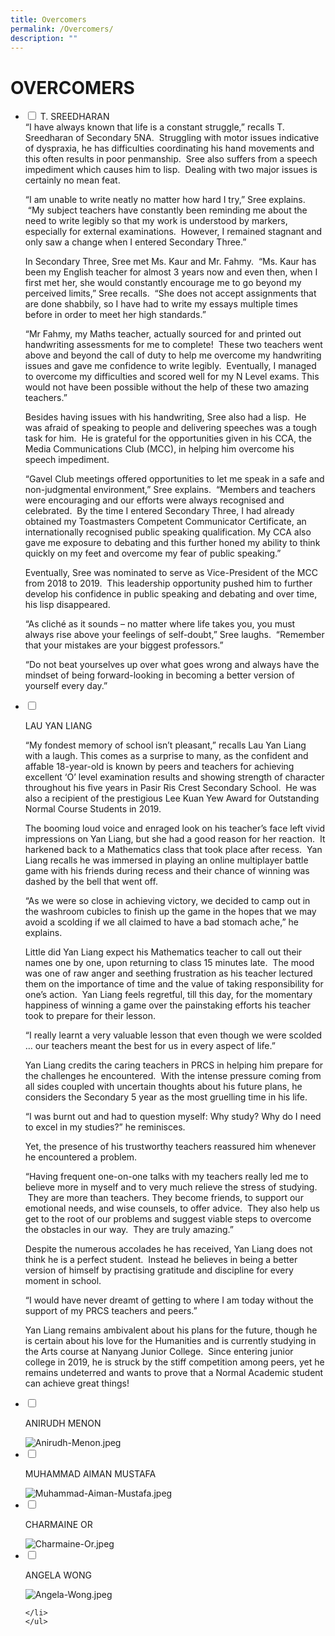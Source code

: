 ```yaml
---
title: Overcomers
permalink: /Overcomers/
description: ""
---
```

<h1>OVERCOMERS</h1>

<ul class="jekyllcodex\_accordion">

<li>

<input type="checkbox" id="accordion1">
<label for="accordion1">T. SREEDHARAN</label>
<div>“I have always known that life is a constant struggle,” recalls T. Sreedharan of Secondary 5NA.  Struggling with motor issues indicative of dyspraxia, he has difficulties coordinating his hand movements and this often results in poor penmanship.  Sree also suffers from a speech impediment which causes him to lisp.  Dealing with two major issues is certainly no mean feat.

“I am unable to write neatly no matter how hard I try,” Sree explains.  “My subject teachers have constantly been reminding me about the need to write legibly so that my work is understood by markers, especially for external examinations.  However, I remained stagnant and only saw a change when I entered Secondary Three.”

In Secondary Three, Sree met Ms. Kaur and Mr. Fahmy.  “Ms. Kaur has been my English teacher for almost 3 years now and even then, when I first met her, she would constantly encourage me to go beyond my perceived limits,” Sree recalls.  “She does not accept assignments that are done shabbily, so I have had to write my essays multiple times before in order to meet her high standards.”  

“Mr Fahmy, my Maths teacher, actually sourced for and printed out handwriting assessments for me to complete!  These two teachers went above and beyond the call of duty to help me overcome my handwriting issues and gave me confidence to write legibly.  Eventually, I managed to overcome my difficulties and scored well for my N Level exams. This would not have been possible without the help of these two amazing teachers.”

Besides having issues with his handwriting, Sree also had a lisp.  He was afraid of speaking to people and delivering speeches was a tough task for him.  He is grateful for the opportunities given in his CCA, the Media Communications Club (MCC), in helping him overcome his speech impediment.

“Gavel Club meetings offered opportunities to let me speak in a safe and non-judgmental environment,” Sree explains.  “Members and teachers were encouraging and our efforts were always recognised and celebrated.  By the time I entered Secondary Three, I had already obtained my Toastmasters Competent Communicator Certificate, an internationally recognised public speaking qualification. My CCA also gave me exposure to debating and this further honed my ability to think quickly on my feet and overcome my fear of public speaking.”

Eventually, Sree was nominated to serve as Vice-President of the MCC from 2018 to 2019.  This leadership opportunity pushed him to further develop his confidence in public speaking and debating and over time, his lisp disappeared.

“As cliché as it sounds – no matter where life takes you, you must always rise above your feelings of self-doubt,” Sree laughs.  “Remember that your mistakes are your biggest professors.”

“Do not beat yourselves up over what goes wrong and always have the mindset of being forward-looking in becoming a better version of yourself every day.”</div>
</li>
<li>

<input type="checkbox" id="accordion2">

<label for="accordion2">LAU YAN LIANG</label>

<div>“My fondest memory of school isn’t pleasant,” recalls Lau Yan Liang with a laugh. This comes as a surprise to many, as the confident and affable 18-year-old is known by peers and teachers for achieving excellent ‘O’ level examination results and showing strength of character throughout his five years in Pasir Ris Crest Secondary School.  He was also a recipient of the prestigious Lee Kuan Yew Award for Outstanding Normal Course Students in 2019.  

The booming loud voice and enraged look on his teacher’s face left vivid impressions on Yan Liang, but she had a good reason for her reaction.  It harkened back to a Mathematics class that took place after recess.  Yan Liang recalls he was immersed in playing an online multiplayer battle game with his friends during recess and their chance of winning was dashed by the bell that went off.

“As we were so close in achieving victory, we decided to camp out in the washroom cubicles to finish up the game in the hopes that we may avoid a scolding if we all claimed to have a bad stomach ache,” he explains.

Little did Yan Liang expect his Mathematics teacher to call out their names one by one, upon returning to class 15 minutes late.  The mood was one of raw anger and seething frustration as his teacher lectured them on the importance of time and the value of taking responsibility for one’s action.  Yan Liang feels regretful, till this day, for the momentary happiness of winning a game over the painstaking efforts his teacher took to prepare for their lesson.

“I really learnt a very valuable lesson that even though we were scolded … our teachers meant the best for us in every aspect of life.”

Yan Liang credits the caring teachers in PRCS in helping him prepare for the challenges he encountered.  With the intense pressure coming from all sides coupled with uncertain thoughts about his future plans, he considers the Secondary 5 year as the most gruelling time in his life.

“I was burnt out and had to question myself: Why study? Why do I need to excel in my studies?” he reminisces.

Yet, the presence of his trustworthy teachers reassured him whenever he encountered a problem.

“Having frequent one-on-one talks with my teachers really led me to believe more in myself and to very much relieve the stress of studying.  They are more than teachers. They become friends, to support our emotional needs, and wise counsels, to offer advice.  They also help us get to the root of our problems and suggest viable steps to overcome the obstacles in our way.  They are truly amazing.”

Despite the numerous accolades he has received, Yan Liang does not think he is a perfect student.  Instead he believes in being a better version of himself by practising gratitude and discipline for every moment in school.

“I would have never dreamt of getting to where I am today without the support of my PRCS teachers and peers.”

Yan Liang remains ambivalent about his plans for the future, though he is certain about his love for the Humanities and is currently studying in the Arts course at Nanyang Junior College.  Since entering junior college in 2019, he is struck by the stiff competition among peers, yet he remains undeterred and wants to prove that a Normal Academic student can achieve great things!</div>
</li>
<li>

<input type="checkbox" id="accordion3">

<label for="accordion3">ANIRUDH MENON</label>

<img src="/images/Anirudh-Menon.jpeg" alt="Anirudh-Menon.jpeg">

<li>

<input type="checkbox" id="accordion4">

<label for="accordion4">MUHAMMAD AIMAN MUSTAFA</label>

<img src="/images/Muhammad-Aiman-Mustafa.jpeg" alt="Muhammad-Aiman-Mustafa.jpeg">
</li>
<li>

<input type="checkbox" id="accordion5">

<label for="accordion5">CHARMAINE OR</label>

<img src="/images/Charmaine-Or.jpeg" alt="Charmaine-Or.jpeg">
</li>
<li>

<input type="checkbox" id="accordion6">

<label for="accordion6">ANGELA WONG</label>

<img src="/images/Angela-Wong.jpeg" alt="Angela-Wong.jpeg">
	
	</li>
	</ul>
	
